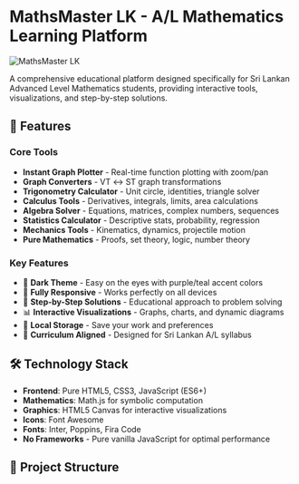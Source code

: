 # MathsMaster LK - A/L Mathematics Learning Platform

![MathsMaster LK](assets/images/logo.png)

A comprehensive educational platform designed specifically for Sri Lankan Advanced Level Mathematics students, providing interactive tools, visualizations, and step-by-step solutions.

## 🚀 Features

### Core Tools
- **Instant Graph Plotter** - Real-time function plotting with zoom/pan
- **Graph Converters** - VT ↔ ST graph transformations
- **Trigonometry Calculator** - Unit circle, identities, triangle solver
- **Calculus Tools** - Derivatives, integrals, limits, area calculations
- **Algebra Solver** - Equations, matrices, complex numbers, sequences
- **Statistics Calculator** - Descriptive stats, probability, regression
- **Mechanics Tools** - Kinematics, dynamics, projectile motion
- **Pure Mathematics** - Proofs, set theory, logic, number theory

### Key Features
- 🎨 **Dark Theme** - Easy on the eyes with purple/teal accent colors
- 📱 **Fully Responsive** - Works perfectly on all devices
- 🔢 **Step-by-Step Solutions** - Educational approach to problem solving
- 📊 **Interactive Visualizations** - Graphs, charts, and dynamic diagrams
- 💾 **Local Storage** - Save your work and preferences
- 🎯 **Curriculum Aligned** - Designed for Sri Lankan A/L syllabus

## 🛠️ Technology Stack

- **Frontend**: Pure HTML5, CSS3, JavaScript (ES6+)
- **Mathematics**: Math.js for symbolic computation
- **Graphics**: HTML5 Canvas for interactive visualizations
- **Icons**: Font Awesome
- **Fonts**: Inter, Poppins, Fira Code
- **No Frameworks** - Pure vanilla JavaScript for optimal performance

## 📁 Project Structure
